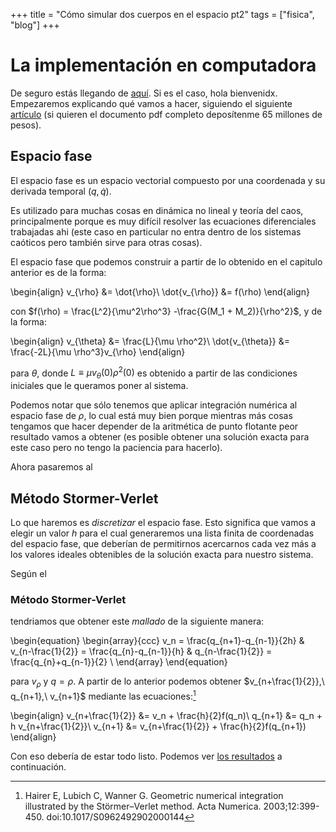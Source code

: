 +++
title = "Cómo simular dos cuerpos en el espacio pt2"
tags = ["fisica", "blog"]
+++

# La implementación en computadora

De seguro estás llegando de [aquí](../orbital). Si es el caso, hola bienvenidx. Empezaremos explicando qué vamos a hacer, siguiendo el siguiente [artículo](https://www.cambridge.org/core/journals/acta-numerica/article/abs/geometric-numerical-integration-illustrated-by-the-stormerverlet-method/E55395D5DD7A4E0526D10EA74DA6C46B) (si quieren el documento pdf completo deposítenme 65 millones de pesos).

## Espacio fase

El espacio fase es un espacio vectorial compuesto por una coordenada y su derivada temporal $\left(q, \dot{q}\right)$. 

Es utilizado para muchas cosas en dinámica no lineal y teoría del caos, principalmente porque es muy difícil resolver las ecuaciones diferenciales trabajadas ahi (este caso en particular no entra dentro de los sistemas caóticos pero también sirve para otras cosas).

El espacio fase que podemos construir a partir de lo obtenido en el capitulo anterior es de la forma:

\begin{align}
    v_{\rho} &= \dot{\rho}\\
    \dot{v_{\rho}} &= f(\rho)
\end{align}

con $f(\rho) = \frac{L^2}{\mu^2\rho^3} -\frac{G(M_1 + M_2)}{\rho^2}$, y de la forma:

\begin{align}
    v_{\theta} &= \frac{L}{\mu \rho^2}\\
    \dot{v_{\theta}} &= \frac{-2L}{\mu \rho^3}v_{\rho}
\end{align}

para $\theta$, donde $L \equiv \mu v_{\theta}(0)  \rho^2(0)$ es obtenido a partir de las condiciones iniciales que le queramos poner al sistema. 

Podemos notar que sólo tenemos que aplicar integración numérica al espacio fase de $\rho$, lo cual está muy bien porque mientras más cosas tengamos que hacer depender de la aritmética de punto flotante peor resultado vamos a obtener (es posible obtener una solución exacta para este caso pero no tengo la paciencia para hacerlo).

Ahora pasaremos al

## Método Stormer-Verlet

Lo que haremos es *discretizar* el espacio fase. Esto significa que vamos a elegir un valor $h$ para el cual generaremos una lista finita de coordenadas del espacio fase, que deberían de permitirnos acercarnos cada vez más a los valores ideales obtenibles de la solución exacta para nuestro sistema.

Según el

### Método Stormer-Verlet

tendriamos que obtener este *mallado* de la siguiente manera:

\begin{equation}
\begin{array}{ccc}
    v_n = \frac{q_{n+1}-q_{n-1}}{2h} & v_{n-\frac{1}{2}} = \frac{q_{n}-q_{n-1}}{h} & q_{n-\frac{1}{2}} = \frac{q_{n}+q_{n-1}}{2}   \\
\end{array}
\end{equation}

para $v_{\rho}$ y $q = \rho$. A partir de lo anterior podemos obtener $v_{n+\frac{1}{2}},\ q_{n+1},\ v_{n+1}$ mediante las ecuaciones:[^1]

\begin{align}
    v_{n+\frac{1}{2}} &= v_n + \frac{h}{2}f(q_n)\\
    q_{n+1} &= q_n + h v_{n+\frac{1}{2}}\\
    v_{n+1} &= v_{n+\frac{1}{2}} + \frac{h}{2}f(q_{n+1})
\end{align}

Con eso debería de estar todo listo. Podemos ver [los resultados](../orbital3) a continuación.

[^1]: Hairer E, Lubich C, Wanner G. Geometric numerical integration illustrated by the Störmer–Verlet method. Acta Numerica. 2003;12:399-450. doi:10.1017/S0962492902000144
